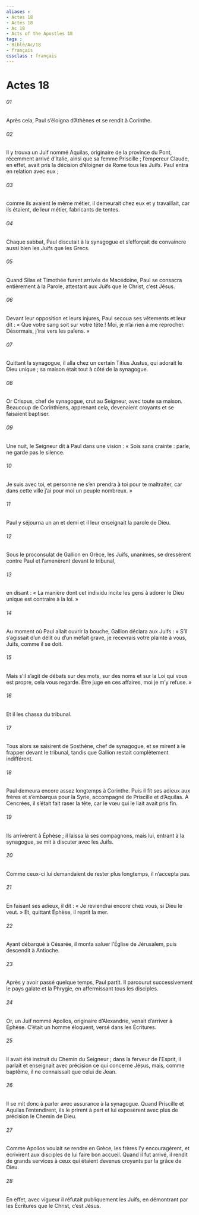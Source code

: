 ```yaml
---
aliases : 
- Actes 18
- Actes 18
- Ac 18
- Acts of the Apostles 18
tags : 
- Bible/Ac/18
- français
cssclass : français
---
```


# Actes 18

###### 01
Après cela, Paul s’éloigna d’Athènes et se rendit à Corinthe.
###### 02
Il y trouva un Juif nommé Aquilas, originaire de la province du Pont, récemment arrivé d’Italie, ainsi que sa femme Priscille ; l’empereur Claude, en effet, avait pris la décision d’éloigner de Rome tous les Juifs. Paul entra en relation avec eux ;
###### 03
comme ils avaient le même métier, il demeurait chez eux et y travaillait, car ils étaient, de leur métier, fabricants de tentes.
###### 04
Chaque sabbat, Paul discutait à la synagogue et s’efforçait de convaincre aussi bien les Juifs que les Grecs.
###### 05
Quand Silas et Timothée furent arrivés de Macédoine, Paul se consacra entièrement à la Parole, attestant aux Juifs que le Christ, c’est Jésus.
###### 06
Devant leur opposition et leurs injures, Paul secoua ses vêtements et leur dit : « Que votre sang soit sur votre tête ! Moi, je n’ai rien à me reprocher. Désormais, j’irai vers les païens. »
###### 07
Quittant la synagogue, il alla chez un certain Titius Justus, qui adorait le Dieu unique ; sa maison était tout à côté de la synagogue.
###### 08
Or Crispus, chef de synagogue, crut au Seigneur, avec toute sa maison. Beaucoup de Corinthiens, apprenant cela, devenaient croyants et se faisaient baptiser.
###### 09
Une nuit, le Seigneur dit à Paul dans une vision : « Sois sans crainte : parle, ne garde pas le silence.
###### 10
Je suis avec toi, et personne ne s’en prendra à toi pour te maltraiter, car dans cette ville j’ai pour moi un peuple nombreux. »
###### 11
Paul y séjourna un an et demi et il leur enseignait la parole de Dieu.
###### 12
Sous le proconsulat de Gallion en Grèce, les Juifs, unanimes, se dressèrent contre Paul et l’amenèrent devant le tribunal,
###### 13
en disant : « La manière dont cet individu incite les gens à adorer le Dieu unique est contraire à la loi. »
###### 14
Au moment où Paul allait ouvrir la bouche, Gallion déclara aux Juifs : « S’il s’agissait d’un délit ou d’un méfait grave, je recevrais votre plainte à vous, Juifs, comme il se doit.
###### 15
Mais s’il s’agit de débats sur des mots, sur des noms et sur la Loi qui vous est propre, cela vous regarde. Être juge en ces affaires, moi je m’y refuse. »
###### 16
Et il les chassa du tribunal.
###### 17
Tous alors se saisirent de Sosthène, chef de synagogue, et se mirent à le frapper devant le tribunal, tandis que Gallion restait complètement indifférent.
###### 18
Paul demeura encore assez longtemps à Corinthe. Puis il fit ses adieux aux frères et s’embarqua pour la Syrie, accompagné de Priscille et d’Aquilas. À Cencrées, il s’était fait raser la tête, car le vœu qui le liait avait pris fin.
###### 19
Ils arrivèrent à Éphèse ; il laissa là ses compagnons, mais lui, entrant à la synagogue, se mit à discuter avec les Juifs.
###### 20
Comme ceux-ci lui demandaient de rester plus longtemps, il n’accepta pas.
###### 21
En faisant ses adieux, il dit : « Je reviendrai encore chez vous, si Dieu le veut. » Et, quittant Éphèse, il reprit la mer.
###### 22
Ayant débarqué à Césarée, il monta saluer l’Église de Jérusalem, puis descendit à Antioche.
###### 23
Après y avoir passé quelque temps, Paul partit. Il parcourut successivement le pays galate et la Phrygie, en affermissant tous les disciples.
###### 24
Or, un Juif nommé Apollos, originaire d’Alexandrie, venait d’arriver à Éphèse. C’était un homme éloquent, versé dans les Écritures.
###### 25
Il avait été instruit du Chemin du Seigneur ; dans la ferveur de l’Esprit, il parlait et enseignait avec précision ce qui concerne Jésus, mais, comme baptême, il ne connaissait que celui de Jean.
###### 26
Il se mit donc à parler avec assurance à la synagogue. Quand Priscille et Aquilas l’entendirent, ils le prirent à part et lui exposèrent avec plus de précision le Chemin de Dieu.
###### 27
Comme Apollos voulait se rendre en Grèce, les frères l’y encouragèrent, et écrivirent aux disciples de lui faire bon accueil. Quand il fut arrivé, il rendit de grands services à ceux qui étaient devenus croyants par la grâce de Dieu.
###### 28
En effet, avec vigueur il réfutait publiquement les Juifs, en démontrant par les Écritures que le Christ, c’est Jésus.
